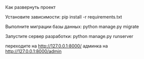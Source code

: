 Как развернуть проект

Установите зависимости:
pip install -r requirements.txt

Выполните миграции базы данных:
python manage.py migrate

Запустите сервер разработки:
python manage.py runserver

переходите на http://127.0.0.1:8000/
админка на http://127.0.0.1:8000/admin
